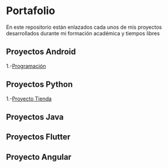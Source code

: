 # Portafolio
En este repositorio están enlazados cada unos de mis proyectos desarrollados durante mi formación académica y tiempos libres

## Proyectos Android

1.-[Programación](https://github.com/LuisHL7/Programacion.git)

## Proyectos Python

1.-[Proyecto Tienda]()

## Proyectos Java

## Proyectos Flutter

## Proyecto Angular


